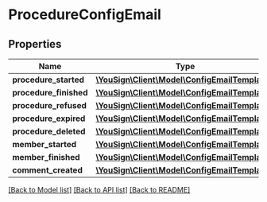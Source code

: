 # ProcedureConfigEmail

## Properties
Name | Type | Description | Notes
------------ | ------------- | ------------- | -------------
**procedure_started** | [**\YouSign\Client\Model\ConfigEmailTemplate[]**](ConfigEmailTemplate.md) |  | [optional] 
**procedure_finished** | [**\YouSign\Client\Model\ConfigEmailTemplate[]**](ConfigEmailTemplate.md) |  | [optional] 
**procedure_refused** | [**\YouSign\Client\Model\ConfigEmailTemplate[]**](ConfigEmailTemplate.md) |  | [optional] 
**procedure_expired** | [**\YouSign\Client\Model\ConfigEmailTemplate[]**](ConfigEmailTemplate.md) |  | [optional] 
**procedure_deleted** | [**\YouSign\Client\Model\ConfigEmailTemplate[]**](ConfigEmailTemplate.md) |  | [optional] 
**member_started** | [**\YouSign\Client\Model\ConfigEmailTemplate[]**](ConfigEmailTemplate.md) |  | [optional] 
**member_finished** | [**\YouSign\Client\Model\ConfigEmailTemplate[]**](ConfigEmailTemplate.md) |  | [optional] 
**comment_created** | [**\YouSign\Client\Model\ConfigEmailTemplate[]**](ConfigEmailTemplate.md) |  | [optional] 

[[Back to Model list]](../README.md#documentation-for-models) [[Back to API list]](../README.md#documentation-for-api-endpoints) [[Back to README]](../README.md)

